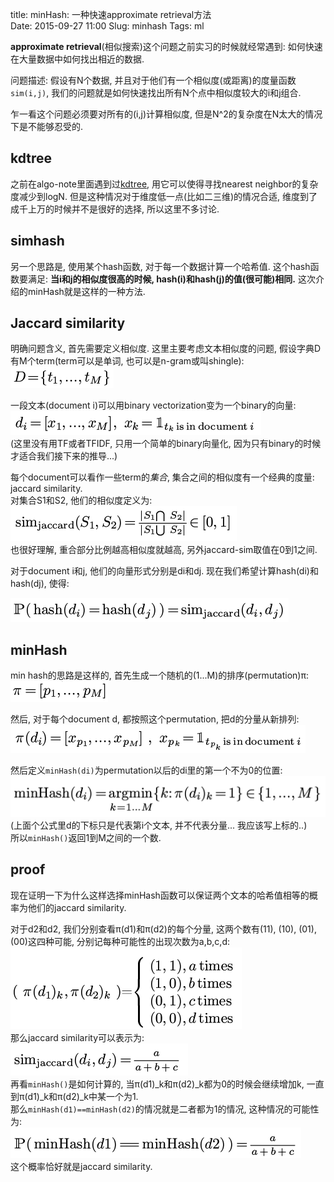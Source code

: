 title: minHash: 一种快速approximate retrieval方法   
Date: 2015-09-27 11:00
Slug: minhash
Tags: ml

**approximate retrieval**(相似搜索)这个问题之前实习的时候就经常遇到: 如何快速在大量数据中如何找出相近的数据.    
   
问题描述: 假设有N个数据, 并且对于他们有一个相似度(或距离)的度量函数``sim(i,j)``, 我们的问题就是如何快速找出所有N个点中相似度较大的i和j组合.    
   
乍一看这个问题必须要对所有的(i,j)计算相似度, 但是N^2的复杂度在N太大的情况下是不能够忍受的.    
   
   
kdtree   
------   
之前在algo-note里面遇到过[kdtree](http://x-wei.github.io/algoI_week5_2.html), 用它可以使得寻找nearest neighbor的复杂度减少到logN. 但是这种情况对于维度低一点(比如二三维)的情况合适, 维度到了成千上万的时候并不是很好的选择, 所以这里不多讨论.    
   
simhash   
-------   
另一个思路是, 使用某个hash函数, 对于每一个数据计算一个哈希值. 这个hash函数要满足: **当i和j的相似度很高的时候, hash(i)和hash(j)的值(很可能)相同.** 这次介绍的minHash就是这样的一种方法.    
   
Jaccard similarity   
------------------   
明确问题含义, 首先需要定义相似度. 这里主要考虑文本相似度的问题, 假设字典D有M个term(term可以是单词, 也可以是n-gram或叫shingle):   
![](_images/minhash/pasted_image.png)   
   
一段文本(document i)可以用binary vectorization变为一个binary的向量:    
![](_images/minhash/pasted_image001.png)   
(这里没有用TF或者TFIDF, 只用一个简单的binary向量化, 因为只有binary的时候才适合我们接下来的推导...)   
   
每个document可以看作一些term的*集合*, 集合之间的相似度有一个经典的度量: jaccard similarity.   
对集合S1和S2, 他们的相似度定义为:    
![](_images/minhash/pasted_image003.png)   
也很好理解, 重合部分比例越高相似度就越高, 另外jaccard-sim取值在0到1之间.    
   
对于document i和j, 他们的向量形式分别是di和dj. 现在我们希望计算hash(di)和hash(dj), 使得:    
   
![](_images/minhash/pasted_image004.png)   
   
minHash   
-------   
min hash的思路是这样的, 首先生成一个随机的(1...M)的排序(permutation)π:    
![](_images/minhash/pasted_image005.png)   
   
然后, 对于每个document d, 都按照这个permutation, 把d的分量从新排列:    
![](_images/minhash/pasted_image006.png)   
   
然后定义``minHash(di)``为permutation以后的di里的第一个不为0的位置:    
![](_images/minhash/pasted_image008.png)   
(上面个公式里d的下标只是代表第i个文本, 并不代表分量... 我应该写上标的..)   
所以``minHash()``返回1到M之间的一个数.    
   
proof   
-----   
现在证明一下为什么这样选择minHash函数可以保证两个文本的哈希值相等的概率为他们的jaccard similarity.    
   
对于d2和d2, 我们分别查看π(d1)和π(d2)的每个分量, 这两个数有(11), (10), (01), (00)这四种可能, 分别记每种可能性的出现次数为a,b,c,d:    
![](_images/minhash/pasted_image009.png)   
那么jaccard similarity可以表示为:    
![](_images/minhash/pasted_image010.png)   
再看``minHash()``是如何计算的, 当π(d1)_k和π(d2)_k都为0的时候会继续增加k, 一直到π(d1)_k和π(d2)_k中某一个为1.    
那么``minHash(d1)==minHash(d2)``的情况就是二者都为1的情况, 这种情况的可能性为:    
![](_images/minhash/pasted_image011.png)   
这个概率恰好就是jaccard similarity.    
   
   
   
